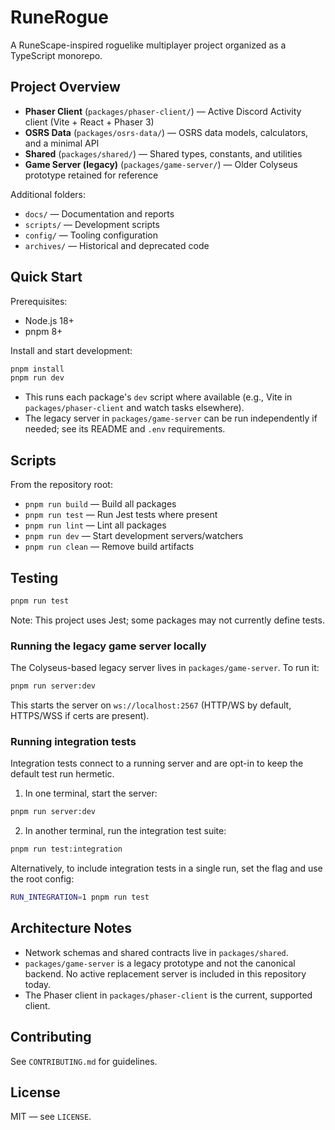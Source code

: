 # RuneRogue

A RuneScape-inspired roguelike multiplayer project organized as a TypeScript monorepo.

## Project Overview

- **Phaser Client** (`packages/phaser-client/`) — Active Discord Activity client (Vite + React + Phaser 3)
- **OSRS Data** (`packages/osrs-data/`) — OSRS data models, calculators, and a minimal API
- **Shared** (`packages/shared/`) — Shared types, constants, and utilities
- **Game Server (legacy)** (`packages/game-server/`) — Older Colyseus prototype retained for reference

Additional folders:
- `docs/` — Documentation and reports
- `scripts/` — Development scripts
- `config/` — Tooling configuration
- `archives/` — Historical and deprecated code

## Quick Start

Prerequisites:
- Node.js 18+
- pnpm 8+

Install and start development:
```bash
pnpm install
pnpm run dev
```

- This runs each package's `dev` script where available (e.g., Vite in `packages/phaser-client` and watch tasks elsewhere).
- The legacy server in `packages/game-server` can be run independently if needed; see its README and `.env` requirements.

## Scripts

From the repository root:
- `pnpm run build` — Build all packages
- `pnpm run test` — Run Jest tests where present
- `pnpm run lint` — Lint all packages
- `pnpm run dev` — Start development servers/watchers
- `pnpm run clean` — Remove build artifacts

## Testing

```bash
pnpm run test
```

Note: This project uses Jest; some packages may not currently define tests.

### Running the legacy game server locally

The Colyseus-based legacy server lives in `packages/game-server`. To run it:

```bash
pnpm run server:dev
```

This starts the server on `ws://localhost:2567` (HTTP/WS by default, HTTPS/WSS if certs are present).

### Running integration tests

Integration tests connect to a running server and are opt-in to keep the default test run hermetic.

1. In one terminal, start the server:

```bash
pnpm run server:dev
```

2. In another terminal, run the integration test suite:

```bash
pnpm run test:integration
```

Alternatively, to include integration tests in a single run, set the flag and use the root config:

```bash
RUN_INTEGRATION=1 pnpm run test
```

## Architecture Notes

- Network schemas and shared contracts live in `packages/shared`.
- `packages/game-server` is a legacy prototype and not the canonical backend. No active replacement server is included in this repository today.
- The Phaser client in `packages/phaser-client` is the current, supported client.

## Contributing

See `CONTRIBUTING.md` for guidelines.

## License

MIT — see `LICENSE`.
